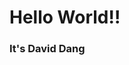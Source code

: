 <!DOCTYPE html>

<html lang="en">

<head>

<title>CECS105 Spring 2021</title>

</head>

<body>

<h1>Hello World!! </h1>

<h3>It's David Dang</h3>

</body>

</html>



